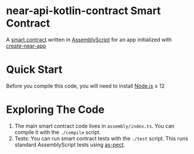 near-api-kotlin-contract Smart Contract
==================

A [smart contract] written in [AssemblyScript] for an app initialized with [create-near-app]


Quick Start
===========

Before you compile this code, you will need to install [Node.js] ≥ 12


Exploring The Code
==================

1. The main smart contract code lives in `assembly/index.ts`. You can compile
   it with the `./compile` script.
2. Tests: You can run smart contract tests with the `./test` script. This runs
   standard AssemblyScript tests using [as-pect].


  [smart contract]: https://docs.near.org/docs/develop/contracts/overview
  [AssemblyScript]: https://www.assemblyscript.org/
  [create-near-app]: https://github.com/near/create-near-app
  [Node.js]: https://nodejs.org/en/download/package-manager/
  [as-pect]: https://www.npmjs.com/package/@as-pect/cli
